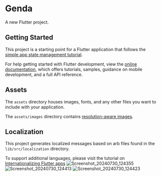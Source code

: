 # Genda

A new Flutter project.

## Getting Started

This project is a starting point for a Flutter application that follows the
[simple app state management
tutorial](https://flutter.dev/docs/development/data-and-backend/state-mgmt/simple).

For help getting started with Flutter development, view the
[online documentation](https://flutter.dev/docs), which offers tutorials,
samples, guidance on mobile development, and a full API reference.

## Assets

The `assets` directory houses images, fonts, and any other files you want to
include with your application.

The `assets/images` directory contains [resolution-aware
images](https://flutter.dev/docs/development/ui/assets-and-images#resolution-aware).

## Localization

This project generates localized messages based on arb files found in
the `lib/src/localization` directory.

To support additional languages, please visit the tutorial on
[Internationalizing Flutter
apps](https://flutter.dev/docs/development/accessibility-and-localization/internationalization)
![Screenshot_20240730_124355](https://github.com/user-attachments/assets/280be2e5-134b-45dc-a0bc-1a55d4a4137d)
![Screenshot_20240730_124413](https://github.com/user-attachments/assets/469c8a7f-ede1-4333-be08-0126602765ab)
![Screenshot_20240730_124423](https://github.com/user-attachments/assets/f9dbf5be-fea2-43e1-ba3f-80eddbfd7212)
